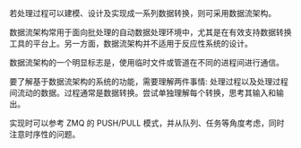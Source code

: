 
若处理过程可以建模、设计及实现成一系列数据转换，则可采用数据流架构。

数据流架构常用于面向批处理的自动数据处理环境中，尤其是在有效支持数据转换工具的平台上。另一方面，数据流架构并不适用于反应性系统的设计。

数据流架构的一个明显标志是，使用临时文件或管道在不同的进程间进行通信。

要了解基于数据流架构的系统的功能，需要理解两件事情: 处理过程以及处理过程间流动的数据。过程通常是数据转换。尝试单独理解每个转换，思考其输入和输出。

实现时可以参考 ZMQ 的 PUSH/PULL 模式，并从队列、任务等角度考虑，同时注意时序性的问题。
